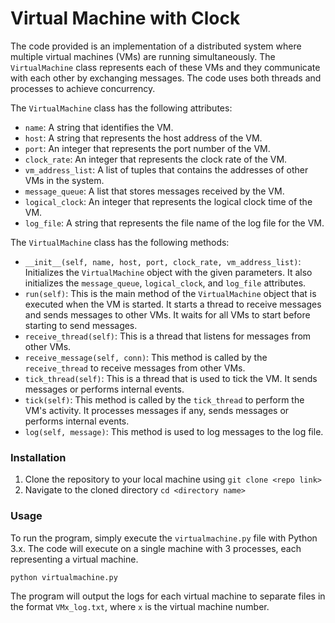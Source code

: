 
# Virtual Machine with Clock
The code provided is an implementation of a distributed system where multiple virtual machines (VMs) are running simultaneously. The `VirtualMachine` class represents each of these VMs and they communicate with each other by exchanging messages. The code uses both threads and processes to achieve concurrency.

The `VirtualMachine` class has the following attributes:

-   `name`: A string that identifies the VM.
-   `host`: A string that represents the host address of the VM.
-   `port`: An integer that represents the port number of the VM.
-   `clock_rate`: An integer that represents the clock rate of the VM.
-   `vm_address_list`: A list of tuples that contains the addresses of other VMs in the system.
-   `message_queue`: A list that stores messages received by the VM.
-   `logical_clock`: An integer that represents the logical clock time of the VM.
-   `log_file`: A string that represents the file name of the log file for the VM.

The `VirtualMachine` class has the following methods:

-   `__init__(self, name, host, port, clock_rate, vm_address_list)`: Initializes the `VirtualMachine` object with the given parameters. It also initializes the `message_queue`, `logical_clock`, and `log_file` attributes.
-   `run(self)`: This is the main method of the `VirtualMachine` object that is executed when the VM is started. It starts a thread to receive messages and sends messages to other VMs. It waits for all VMs to start before starting to send messages.
-   `receive_thread(self)`: This is a thread that listens for messages from other VMs.
-   `receive_message(self, conn)`: This method is called by the `receive_thread` to receive messages from other VMs.
-   `tick_thread(self)`: This is a thread that is used to tick the VM. It sends messages or performs internal events.
-   `tick(self)`: This method is called by the `tick_thread` to perform the VM's activity. It processes messages if any, sends messages or performs internal events.
-   `log(self, message)`: This method is used to log messages to the log file.

### Installation

1.  Clone the repository to your local machine using `git clone <repo link>`
2.  Navigate to the cloned directory `cd <directory name>`

### Usage

To run the program, simply execute the `virtualmachine.py` file with Python 3.x. The code will execute on a single machine with 3 processes, each representing a virtual machine.

```python
python virtualmachine.py
``` 

The program will output the logs for each virtual machine to separate files in the format `VMx_log.txt`, where `x` is the virtual machine number.

